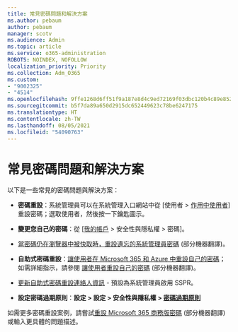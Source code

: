 ```yaml
---
title: 常見密碼問題和解決方案
ms.author: pebaum
author: pebaum
manager: scotv
ms.audience: Admin
ms.topic: article
ms.service: o365-administration
ROBOTS: NOINDEX, NOFOLLOW
localization_priority: Priority
ms.collection: Adm_O365
ms.custom:
- "9002325"
- "4514"
ms.openlocfilehash: 9ffe1268d6ff51f9a187e8d4c9ed72169f03dbc120b4c89e852af2ff64195a04
ms.sourcegitcommit: b5f7da89a650d2915dc652449623c78be6247175
ms.translationtype: HT
ms.contentlocale: zh-TW
ms.lasthandoff: 08/05/2021
ms.locfileid: "54090763"
---
```

# <a name="common-password-issues-and-resolutions"></a>常見密碼問題和解決方案

以下是一些常見的密碼問題與解決方案：

- **密碼重設**：系統管理員可以在系統管理入口網站中從 [使用者 > [作用中使用者](https://portal.office.com/adminportal/home#/users)] 重設密碼；選取使用者，然後按一下鑰匙圖示。

- **變更您自己的密碼**：從 [[我的帳戶](https://portal.office.com/account/#home) > 安全性與隱私權 > 密碼]。

- [當密碼仍在瀏覽器中被快取時，重設遺忘的系統管理員密碼](https://docs.microsoft.com/microsoft-365/admin/add-users/reset-passwords?view=o365-worldwide#reset-my-admin-password) (部分機器翻譯)。

- **自助式密碼重設**：[讓使用者在 Microsoft 365 和 Azure 中重設自己的密碼](https://portal.office.com/adminportal/home#/SettingsMultiPivot/:/Settings/L1/SelfServiceReset)；如需詳細指示，請參閱 [讓使用者重設自己的密碼](https://docs.microsoft.com/microsoft-365/admin/add-users/let-users-reset-passwords) (部分機器翻譯)。

- [更新自助式密碼重設連絡人資訊](https://go.microsoft.com/fwlink/?linkid=849451) - 預設為系統管理員啟用 SSPR。 

- **設定密碼過期原則**：**設定 > 設定 > 安全性與隱私權 > [密碼過期原則](https://admin.microsoft.com/AdminPortal/Home#/SettingsMultiPivot/:/Settings/L1/PasswordPolicy)**

如需更多密碼重設案例，請嘗試[重設 Microsoft 365 商務版密碼](https://docs.microsoft.com/microsoft-365/admin/add-users/reset-passwords) (部分機器翻譯) 或輸入更具體的問題描述。
